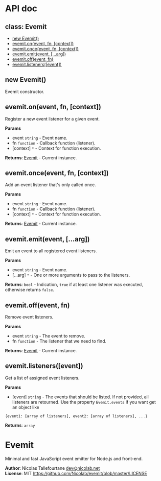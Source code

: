# API doc

<a name="Evemit"></a>
## class: Evemit

  * [new Evemit()](#new_Evemit)
  * [evemit.on(event, fn, [context])](#Evemit#on)
  * [evemit.once(event, fn, [context])](#Evemit#once)
  * [evemit.emit(event, [...arg])](#Evemit#emit)
  * [evemit.off(event, fn)](#Evemit#off)
  * [evemit.listeners([event])](#Evemit#listeners)

<a name="new_Evemit"></a>
## new Evemit()
Evemit constructor.

<a name="Evemit#on"></a>
## evemit.on(event, fn, [context])
Register a new event listener for a given event.

**Params**

- event `string` - Event name.  
- fn `function` - Callback function (listener).  
- \[context\] `*` - Context for function execution.  

**Returns**: [Evemit](#Evemit) - Current instance.  

<a name="Evemit#once"></a>
## evemit.once(event, fn, [context])
Add an event listener that's only called once.

**Params**

- event `string` - Event name.  
- fn `function` - Callback function (listener).  
- \[context\] `*` - Context for function execution.  

**Returns**: [Evemit](#Evemit) - Current instance.  

<a name="Evemit#emit"></a>
## evemit.emit(event, [...arg])
Emit an event to all registered event listeners.

**Params**

- event `string` - Event name.  
- \[...arg\] `*` - One or more arguments to pass to the listeners.  

**Returns**: `bool` - Indication, `true` if at least one listener was executed,
otherwise returns `false`.

<a name="Evemit#off"></a>
## evemit.off(event, fn)
Remove event listeners.

**Params**

- event `string` - The event to remove.  
- fn `function` - The listener that we need to find.  

**Returns**: [Evemit](#Evemit) - Current instance.  

<a name="Evemit#listeners"></a>
## evemit.listeners([event])
Get a list of assigned event listeners.

**Params**

- \[event\] `string` - The events that should be listed.
If not provided, all listeners are retourned.
Use the property `Evemit.events` if you want get an object like
```
{event1: [array of listeners], event2: [array of listeners], ...}
```

**Returns**: `array`  

<a name="Evemit"></a>
# Evemit
Minimal and fast JavaScript event emitter for Node.js and front-end.

**Author**: Nicolas Tallefourtane <dev@nicolab.net>  
**License**: MIT https://github.com/Nicolab/evemit/blob/master/LICENSE  
